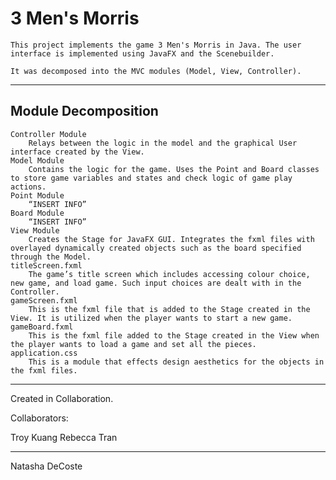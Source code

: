 # 3 Men's Morris #

	This project implements the game 3 Men's Morris in Java. The user interface is implemented using JavaFX and the Scenebuilder. 

	It was decomposed into the MVC modules (Model, View, Controller).


**********************************************************************************************

## Module Decomposition ##

	Controller Module
		Relays between the logic in the model and the graphical User interface created by the View.
	Model Module
		Contains the logic for the game. Uses the Point and Board classes to store game variables and states and check logic of game play actions.
	Point Module
		“INSERT INFO”
	Board Module
		“INSERT INFO”
	View Module
		Creates the Stage for JavaFX GUI. Integrates the fxml files with overlayed dynamically created objects such as the board specified through the Model. 
	titleScreen.fxml
		The game’s title screen which includes accessing colour choice, new game, and load game. Such input choices are dealt with in the Controller.
	gameScreen.fxml
		This is the fxml file that is added to the Stage created in the View. It is utilized when the player wants to start a new game.
	gameBoard.fxml
		This is the fxml file added to the Stage created in the View when the player wants to load a game and set all the pieces. 
	application.css
		This is a module that effects design aesthetics for the objects in the fxml files. 


**********************************************************************************************

Created in Collaboration.

Collaborators:

Troy Kuang
Rebecca Tran

**********************************************************************************************

Natasha DeCoste
